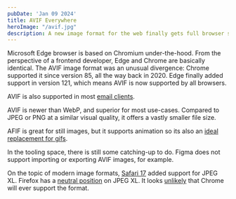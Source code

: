 ```yaml
---
pubDate: 'Jan 09 2024'
title: AVIF Everywhere
heroImage: "/avif.jpg"
description: A new image format for the web finally gets full browser support.
---
```


Microsoft Edge browser is based on Chromium under-the-hood. From the perspective of a frontend developer, Edge and Chrome are basically identical. The AVIF image format was an unusual divergence: Chrome supported it since version 85, all the way back in 2020. Edge finally added support in version 121, which means AVIF is now supported by all browsers.

AVIF is also supported in most [email clients](https://www.caniemail.com/features/image-avif/). 

AVIF is newer than WebP, and superior for most use-cases. Compared to JPEG or PNG at a similar visual quality, it offers a vastly smaller file size.

AFIF is great for still images, but it supports animation so its also an [ideal replacement for gifs](https://css-tricks.com/gifs-without-the-gif-the-most-performant-image-and-video-options-right-now/).

In the tooling space, there is still some catching-up to do. Figma does not support importing or exporting AVIF images, for example. 

On the topic of modern image formats, [Safari 17](https://developer.apple.com/documentation/safari-release-notes/safari-17-release-notes#Images) added support for JPEG XL. Firefox has a [neutral position](https://github.com/mozilla/standards-positions/issues/522#issuecomment-1409539985) on JPEG XL. It looks [unlikely](https://x.com/jonsneyers/status/1591101173846925312?s=20) that Chrome will ever support the format. 